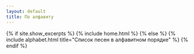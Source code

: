 ```yaml
---
layout: default
title: По алфавиту
---
```


{% if site.show_excerpts %}
  {% include home.html %}
{% else %}
  {% include alphabet.html title="Список песен в алфавитном порядке" %}
{% endif %}
